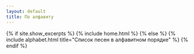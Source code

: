 ```yaml
---
layout: default
title: По алфавиту
---
```


{% if site.show_excerpts %}
  {% include home.html %}
{% else %}
  {% include alphabet.html title="Список песен в алфавитном порядке" %}
{% endif %}
